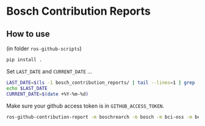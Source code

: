 # Bosch Contribution Reports

## How to use

(in folder `ros-github-scripts`)

```bash
pip install .
```

Set `LAST_DATE` and `CURRENT_DATE` ...

```bash
LAST_DATE=$(ls -1 bosch_contribution_reports/ | tail --lines=1 | grep -P "(?<=_)(.*?)(?=\.)" -o)
echo $LAST_DATE
CURRENT_DATE=$(date +%Y-%m-%d)
```

Make sure your github access token is in `GITHUB_ACCESS_TOKEN`.

```bash
ros-github-contribution-report -m boschrearch -m bosch -m bci-oss -m boschrexroth --since $DATE --authors ralph-lange ct2034 JanStaschulat com2rng nielsvn ggaessler christianrauch --token $GITHUB_ACCESS_TOKEN --orgs ros ros2 ros-tooling micro-ROS --format tsc --render > bosch_contribution_reports/cr_$CURRENT_DATE.html
```
